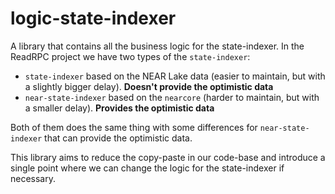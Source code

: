 # logic-state-indexer

A library that contains all the business logic for the state-indexer. In the ReadRPC project we have two types of the `state-indexer`:
* `state-indexer` based on the NEAR Lake data (easier to maintain, but with a slightly bigger delay). **Doesn't provide the optimistic data**
* `near-state-indexer` based on the `nearcore` (harder to maintain, but with a smaller delay). **Provides the optimistic data**

Both of them does the same thing with some differences for `near-state-indexer` that can provide the optimistic data.

This library aims to reduce the copy-paste in our code-base and introduce a single point where we can change the logic for the state-indexer if necessary.